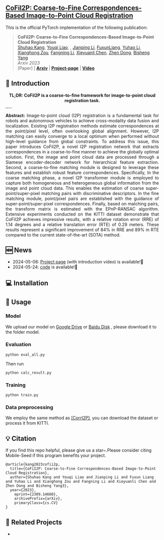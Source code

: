 <h2> 
<a href="https://whu-usi3dv.github.io/Mobile-Seed/" target="_blank">CoFiI2P: Coarse-to-Fine Correspondences-Based Image-to-Point Cloud Registration</a>
</h2>

This is the official PyTorch implementation of the following publication:

> **CoFiI2P: Coarse-to-Fine Correspondences-Based Image-to-Point Cloud Registration**<br/>
> [Shuhao Kang](https://kang-1-2-3.github.io/), [Youqi Liao](https://martin-liao.github.io/), , [Jianping Li](https://kafeiyin00.github.io/), [FuxunLiang](https://scholar.google.com/citations?user=0Ds4eg8AAAAJ&hl=zh-CN&oi=ao), [Yuhao Li](https://whu-lyh.github.io/), [Xianghong Zou](https://scholar.google.com/citations?hl=zh-CN&user=vTQOkJwAAAAJ), [Fangning Li](http://cki.com.cn/en/), [Xieyuanli Chen](https://xieyuanli-chen.com/), [Zhen Dong](https://dongzhenwhu.github.io/index.html), [Bisheng Yang](https://3s.whu.edu.cn/info/1025/1415.htm)<br/>
> *Arxiv 2023*<br/>
> [Paper] | [**Arxiv**](https://arxiv.org/abs/2309.14660v2) | [**Project-page**](https://whu-usi3dv.github.io/CoFiI2P/) | [**Video**](https://www.youtube.com/ovbedasXuZE)


## 🔭 Introduction
<p align="center">
<strong>TL;DR: CoFiI2P is a coarse-to-fine framework for image-to-point cloud registration task.</strong>
</p>
<img src="./workflow.png" alt="Motivation" style="zoom:25%;">

<p align="justify">
<strong>Abstract:</strong> Image-to-point cloud (I2P) registration is a fundamental task for robots and autonomous vehicles to achieve cross-modality data fusion and localization. Existing I2P registration methods estimate correspondences at the point/pixel level, often overlooking global alignment. However, I2P matching can easily converge to a local optimum when performed without high-level guidance from global constraints. To address this issue, this paper introduces CoFiI2P, a novel I2P registration network that extracts correspondences in a coarse-to-fine manner to achieve the globally optimal solution. First, the image and point cloud data are processed through a Siamese encoder-decoder network for hierarchical feature extraction. Second, a coarse-to-fine matching module is designed to leverage these features and establish robust feature correspondences. Specifically, In the coarse matching phase, a novel I2P transformer module is employed to capture both homogeneous and heterogeneous global information from the image and point cloud data. This enables the estimation of coarse super-point/super-pixel matching pairs with discriminative descriptors. In the fine matching module, point/pixel pairs are established with the guidance of super-point/super-pixel correspondences. Finally, based on matching pairs, the transform matrix is estimated with the EPnP-RANSAC algorithm. Extensive experiments conducted on the KITTI dataset demonstrate that CoFiI2P achieves impressive results, with a relative rotation error (RRE) of 1.14 degrees and a relative translation error (RTE) of 0.29 meters. These results represent a significant improvement of 84% in RRE and 89% in RTE compared to the current state-of-the-art (SOTA) method.
</p>

## 🆕 News
- 2024-05-08: [Project page](https://whu-usi3dv.github.io/CoFiI2P/) (with introduction video) is available!🎉  
- 2024-05-24: [code](https://github.com/WHU-USI3DV/CoFiI2P) is available!🎉

## 💻 Installation

## 🚅 Usage
### Model
We upload our model on [Google Drive](https://drive.google.com/file/d/1xM0a_HYzcfMEod9Ttdy9Ob6eurld7sc3/view?usp=sharing) or [Baidu Disk](https://pan.baidu.com/s/162wEXwbOhqE4r5oaoo2TUA?pwd=d9qk) , please download it to the folder model.
### Evaluation
```
python eval_all.py
```

Then run 

```
python calc_result.py
```
### Training
```
python train.py
```
### Data preprocessing
We employ the same method as [[CorrI2P]](https://github.com/rsy6318/CorrI2P), you can download the dataset or process it from KITTI.
## 💡 Citation
If you find this repo helpful, please give us a star~.Please consider citing Mobile-Seed if this program benefits your project.
```
@article{kang2023cofii2p,
  title={CoFiI2P: Coarse-to-Fine Correspondences-Based Image-to-Point Cloud Registration},
  author={Shuhao Kang and Youqi Liao and Jianping Li and Fuxun Liang and Yuhao Li and Xianghong Zou and Fangning Li and Xieyuanli Chen and Zhen Dong and Bisheng Yang3},
  year={2023},
    eprint={2309.14660},
    archivePrefix={arXiv},
    primaryClass={cs.CV}
}
```

## 🔗 Related Projects
- 